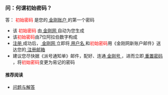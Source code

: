 ### 问：何谓初始密码？
答：<font color="Red"> 初始密码 </font>是您的[ 金刚账户 ](https://a2zitpro.github.io/web/金刚账户)的第一个密码
- 该<font color="Red"> 初始密码 </font>由[ 金刚网 ](https://a2zitpro.github.io/web/金刚中文网)自动为您生成
- 该<font color="Red">初始密码</font>由7位阿拉伯数字构成
- [ 注册 ](https://a2zitpro.github.io/web/l2_reg)成功后，[ 金刚网 ](https://a2zitpro.github.io/web/金刚中文网)立即将[ 用户名 ](https://a2zitpro.github.io/web/用户名&密码)和<font color="Red">初始密码</font>用《金刚网新账户邮件》送达您的[ 注册邮箱 ](https://a2zitpro.github.io/web/注册邮箱)
- 建议您尽快据《派号通知单》邮件，配好、连通[ 金刚号 ](https://a2zitpro.github.io/web/金刚号)，进而立即[ 重置密码 ](https://a2zitpro.github.io/web/重置密码)，将<font color="Red">初始密码</font>变更为易记的密码



#### 推荐阅读
- [ 问题与解答 ](https://a2zitpro.github.io/web/问题与解答)
